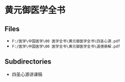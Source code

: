 # 黄元御医学全书

## Files

- `F:/医学\中国医学\00 医学全书\黄元御医学全书\四圣心源.pdf`
- `F:/医学\中国医学\00 医学全书\黄元御医学全书\道德悬解.pdf`

## Subdirectories

- 四圣心源讲课稿
